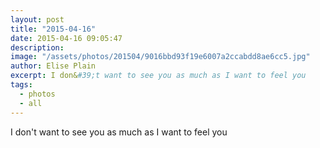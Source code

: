 ```yaml
---
layout: post
title: "2015-04-16"
date: 2015-04-16 09:05:47
description: 
image: "/assets/photos/201504/9016bbd93f19e6007a2ccabdd8ae6cc5.jpg"
author: Elise Plain
excerpt: I don&#39;t want to see you as much as I want to feel you
tags: 
  - photos
  - all
---
```


I don&#39;t want to see you as much as I want to feel you
<p></p>
